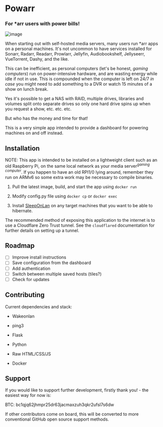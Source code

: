 # Powarr

### For \*arr users with power bills!

![image](https://user-images.githubusercontent.com/1722064/229331367-91cca053-6d0b-49a0-9e86-94ad725cc482.png)

When starting out with self-hosted media servers, many users run \*arr apps on a personal machines. It's not uncommon to have services installed for Sonarr, Radarr, Readarr, Prowlarr, Jellyfin, Audiobookshelf, Jellyseerr, VueTorrent, Dashy, and the like.

This can be inefficient, as personal computers (let's be honest, _gaming computers_) run on power-intensive hardware, and are wasting energy while idle if not in use. This is compounded when the computer is left on 24/7 _in case_ you might need to add something to a DVR or watch 15 minutes of a show on lunch break.

Yes it's possible to get a NAS with RAID, multiple drives, libraries and volumes split onto separate drives so only one hard drive spins up when you request a show, etc. etc. etc.

But who has the money and time for that!

This is a very simple app intended to provide a dashboard for powering machines on and off instead.

## Installation

NOTE: This app is intended to be installed on a lightweight client such as an old Raspberry Pi, on the same local network as your media server<sup>_gaming computer_</sup>. If you happen to have an old RPI1/0 lying around, remember they run on ARMv6 so some extra work may be necessary to compile binaries.

1. Pull the latest image, build, and start the app using `docker run`

2. Modify config.py file using `docker cp` or `docker exec`

3. Install [SleepOnLan](https://github.com/SR-G/sleep-on-lan) on any target machines that you want to be able to hibernate.

The recommended method of exposing this application to the internet is to use a Cloudflare Zero Trust tunnel. See the `cloudflared` documentation for further details on setting up a tunnel.

## Roadmap

-   [ ] Improve install instructions
-   [ ] Save configuration from the dashboard
-   [ ] Add authentication
-   [ ] Switch between multiple saved hosts (tiles?)
-   [ ] Check for updates

## Contributing

Current dependencies and stack:

-   Wakeonlan
-   ping3

-   Flask
-   Python
-   Raw HTML/CSS/JS
-   Docker

## Support

If you would like to support further development, firstly thank you! - the easiest way for now is:

BTC: bc1qjq62jhmpr25dr63jacmaxzuh3qkr2ufsl7s6dw

If other contributors come on board, this will be converted to more conventional GitHub open source support methods.
